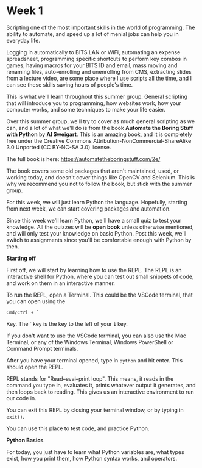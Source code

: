 # Week 1

Scripting one of the most important skills in the world of programming. The ability to automate, and speed up a lot of menial jobs can help you in everyday life.

Logging in automatically to BITS LAN or WiFi, automating an expense spreadsheet, programming specific shortcuts to perform key combos in games, having macros for your BITS ID and email, mass moving and renaming files, auto-enrolling and unenrolling from CMS, extracting slides from a lecture video, are some place where I use scripts all the time, and I can see these skills saving hours of people's time.

This is what we'll learn throughout this summer group. General scripting that will introduce you to programming, how websites work, how your computer works, and some techniques to make your life easier.

Over this summer group, we'll try to cover as much general scripting as we can, and a lot of what we'll do is from the book **Automate the Boring Stuff with Python** by **Al Sweigart**. This is an amazing book, and it is completely free under the Creative Commons Attribution-NonCommercial-ShareAlike 3.0 Unported (CC BY-NC-SA 3.0) license.

The full book is here: https://automatetheboringstuff.com/2e/

The book covers some old packages that aren't maintained, used, or working today, and doesn't cover things like OpenCV and Selenium. This is why we recommend you not to follow the book, but stick with the summer group.

For this week, we will just learn Python the language. Hopefully, starting from next week, we can start covering packages and automation.

Since this week we'll learn Python, we'll have a small quiz to test your knowledge. All the quizzes will be **open book** unless otherwise mentioned, and will only test your knowledge on basic Python. Post this week, we'll switch to assignments since you'll be comfortable enough with Python by then.

**Starting off**

First off, we will start by learning how to use the REPL. The REPL is an interactive shell for Python, where you can test out small snippets of code, and work on them in an interactive manner.

To run the REPL, open a Terminal. This could be the VSCode terminal, that you can open using the 
```
Cmd/Ctrl + `
```
Key. The \` key is the key to the left of your `1` key.

If you don't want to use the VSCode terminal, you can also use the Mac Terminal, or any of the Windows Terminal, Windows PowerShell or Command Prompt terminals.

After you have your terminal opened, type in `python` and hit enter. This should open the REPL.

REPL stands for "Read–eval–print loop". This means, it reads in the command you type in, evaluates it, prints whatever output it generates, and then loops back to reading. This gives us an interactive environment to run our code in.

You can exit this REPL by closing your terminal window, or by typing in `exit()`.

You can use this place to test code, and practice Python.

**Python Basics**

For today, you just have to learn what Python variables are, what types exist, how you print them, how Python syntax works, and operators.